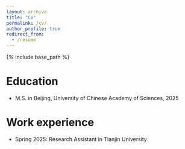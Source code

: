 ```yaml
---
layout: archive
title: "CV"
permalink: /cv/
author_profile: true
redirect_from:
  - /resume
---
```


{% include base_path %}

Education
======
* M.S. in Beijing, University of Chinese Academy of Sciences, 2025

Work experience
======
* Spring 2025: Research Assistant in Tianjin University
  

  

